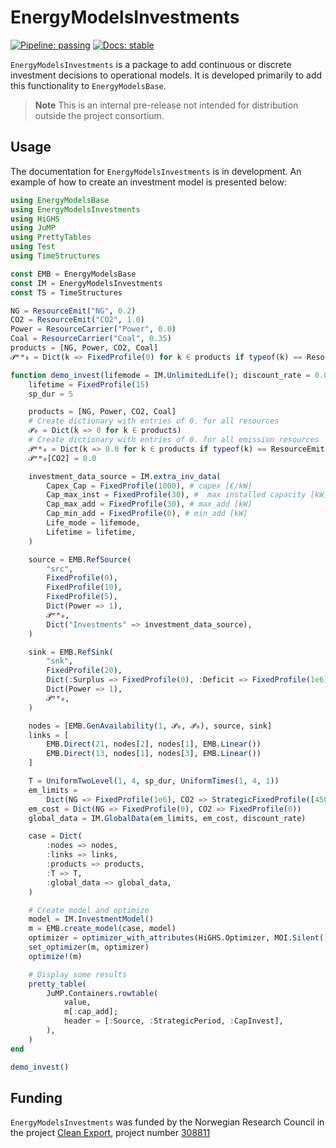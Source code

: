 # EnergyModelsInvestments

[![Pipeline: passing](https://gitlab.sintef.no/clean_export/energymodelsinvestments.jl/badges/main/pipeline.svg)](https://gitlab.sintef.no/clean_export/energymodelsinvestments.jl/-/jobs)
[![Docs: stable](https://img.shields.io/badge/docs-stable-4495d1.svg)](https://clean_export.pages.sintef.no/energymodelsinvestments.jl)

<!---[![Code Style: Blue](https://img.shields.io/badge/code%20style-blue-4495d1.svg)](https://github.com/invenia/BlueStyle)
--->
`EnergyModelsInvestments` is a package to add continuous or discrete investment decisions to operational models. It is developed primarily to add this functionality to `EnergyModelsBase`.

> **Note**
> This is an internal pre-release not intended for distribution outside the project consortium. 

## Usage

The documentation for `EnergyModelsInvestments` is in development. An example of how to create an investment model is presented below:

```julia
using EnergyModelsBase
using EnergyModelsInvestments
using HiGHS
using JuMP
using PrettyTables
using Test
using TimeStructures

const EMB = EnergyModelsBase
const IM = EnergyModelsInvestments
const TS = TimeStructures

NG = ResourceEmit("NG", 0.2)
CO2 = ResourceEmit("CO2", 1.0)
Power = ResourceCarrier("Power", 0.0)
Coal = ResourceCarrier("Coal", 0.35)
products = [NG, Power, CO2, Coal]
𝒫ᵉᵐ₀ = Dict(k => FixedProfile(0) for k ∈ products if typeof(k) == ResourceEmit{Float64})

function demo_invest(lifemode = IM.UnlimitedLife(); discount_rate = 0.05)
    lifetime = FixedProfile(15)
    sp_dur = 5

    products = [NG, Power, CO2, Coal]
    # Create dictionary with entries of 0. for all resources
    𝒫₀ = Dict(k => 0 for k ∈ products)
    # Create dictionary with entries of 0. for all emission resources
    𝒫ᵉᵐ₀ = Dict(k => 0.0 for k ∈ products if typeof(k) == ResourceEmit{Float64})
    𝒫ᵉᵐ₀[CO2] = 0.0

    investment_data_source = IM.extra_inv_data(
        Capex_Cap = FixedProfile(1000), # capex [€/kW]
        Cap_max_inst = FixedProfile(30), #  max installed capacity [kW]
        Cap_max_add = FixedProfile(30), # max_add [kW]
        Cap_min_add = FixedProfile(0), # min_add [kW]
        Life_mode = lifemode,
        Lifetime = lifetime,
    )

    source = EMB.RefSource(
        "src",
        FixedProfile(0),
        FixedProfile(10),
        FixedProfile(5),
        Dict(Power => 1),
        𝒫ᵉᵐ₀,
        Dict("Investments" => investment_data_source),
    )

    sink = EMB.RefSink(
        "snk",
        FixedProfile(20),
        Dict(:Surplus => FixedProfile(0), :Deficit => FixedProfile(1e6)),
        Dict(Power => 1),
        𝒫ᵉᵐ₀,
    )

    nodes = [EMB.GenAvailability(1, 𝒫₀, 𝒫₀), source, sink]
    links = [
        EMB.Direct(21, nodes[2], nodes[1], EMB.Linear())
        EMB.Direct(13, nodes[1], nodes[3], EMB.Linear())
    ]

    T = UniformTwoLevel(1, 4, sp_dur, UniformTimes(1, 4, 1))
    em_limits =
        Dict(NG => FixedProfile(1e6), CO2 => StrategicFixedProfile([450, 400, 350, 300]))
    em_cost = Dict(NG => FixedProfile(0), CO2 => FixedProfile(0))
    global_data = IM.GlobalData(em_limits, em_cost, discount_rate)

    case = Dict(
        :nodes => nodes,
        :links => links,
        :products => products,
        :T => T,
        :global_data => global_data,
    )

    # Create model and optimize
    model = IM.InvestmentModel()
    m = EMB.create_model(case, model)
    optimizer = optimizer_with_attributes(HiGHS.Optimizer, MOI.Silent() => true)
    set_optimizer(m, optimizer)
    optimize!(m)

    # Display some results
    pretty_table(
        JuMP.Containers.rowtable(
            value,
            m[:cap_add];
            header = [:Source, :StrategicPeriod, :CapInvest],
        ),
    )
end

demo_invest()
```


## Funding

`EnergyModelsInvestments` was funded by the Norwegian Research Council in the project [Clean Export](https://www.sintef.no/en/projects/2020/cleanexport/), project number [308811](https://prosjektbanken.forskningsradet.no/project/FORISS/308811)